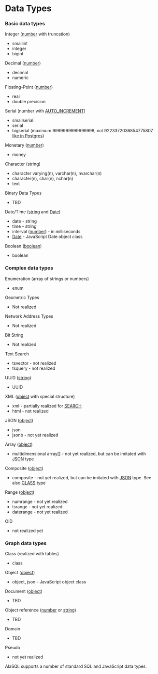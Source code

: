 # Data Types

### Basic data types

Integer ([number](Number) with truncation)
* smallint
* integer
* bigint

Decimal ([number](Number))
* decimal
* numeric

Floating-Point ([number](Number))
* real
* double precision

Serial (number with [AUTO_INCREMENT](Auto_increment))
* smallserial
* serial
* bigserial (maximum 9999999999999998, not 9223372036854775807 [like in Postgres](http://www.postgresql.org/docs/9.4/static/datatype-numeric.html))

Monetary ([number](Number))
* money

Character (string)
* character varying(n), varchar(n), nvarchar(n)
* character(n), char(n), nchar(n)
* text

Binary Data Types
* TBD

Date/Time ([string](String) and [Date](Date))
* date - string
* time - string
* interval ([number](Number)) - in milliseconds
* [Date](Date) - JavaScript Date object class

Boolean ([boolean](Boolean))
* boolean

### Complex data types

Enumeration (array of strings or numbers)
* enum

Geometric Types
* Not realized

Network Address Types
* Not realized

Bit String
* Not realized

Text Search
* tsvector - not realized
* tsquery - not realized

UUID ([string](String))
* UUID

XML ([object](Object) with special structure)
* xml - partially realized for [SEARCH](Search)
* html - not realized

JSON ([object](Object))
* json
* jsonb - not yet realized

Array ([object](Object))
* multidimensional array[] - not yet realized, but can be imitated with [JSON](Json) type

Composite ([object](Object))
* composite - not yet realized, but can be imitated with [JSON](Json) type. See also [CLASS](Class) type

Range ([object](Object))
* numrange - not yet realized
* tsrange - not yet realized
* daterange - not yet realized

OID 
* not realized yet

### Graph data types

Class (realized with tables)
* class

Object ([object](Object))
* object, json - JavaScript object class

Document ([object](Object))
* TBD

Object reference ([number](Number) or [string](String))
* TBD

Domain
* TBD


Pseudo 
* not yet realized












AlaSQL supports a number of standard SQL and JavaScript data types.